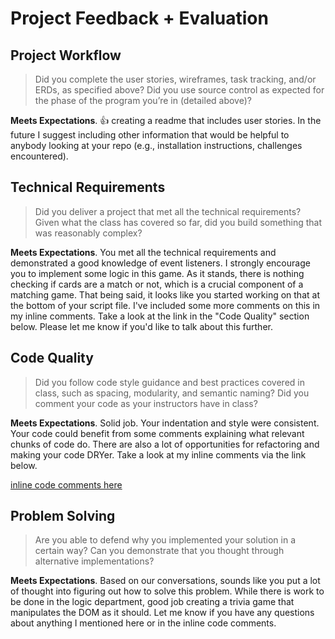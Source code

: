 # Project Feedback + Evaluation

## Project Workflow

>Did you complete the user stories, wireframes, task tracking, and/or ERDs, as specified above? Did you use source control as expected for the phase of the program you’re in (detailed above)?

**Meets Expectations**. :+1: creating a readme that includes user stories. In the future I suggest including other information that would be helpful to anybody looking at your repo (e.g., installation instructions, challenges encountered).

## Technical Requirements

>Did you deliver a project that met all the technical requirements? Given what the class has covered so far, did you build something that was reasonably complex?

**Meets Expectations**. You met all the technical requirements and demonstrated a good knowledge of event listeners. I strongly encourage you to implement some logic in this game. As it stands, there is nothing checking if cards are a match or not, which is a crucial component of a matching game. That being said, it looks like you started working on that at the bottom of your script file. I've included some more comments on this in my inline comments. Take a look at the link in the "Code Quality" section below. Please let me know if you'd like to talk about this further.

## Code Quality

>Did you follow code style guidance and best practices covered in class, such as spacing, modularity, and semantic naming? Did you comment your code as your instructors have in class?

**Meets Expectations**. Solid job. Your indentation and style were consistent. Your code could benefit from some comments explaining what relevant chunks of code do. There are also a lot of opportunities for refactoring and making your code DRYer. Take a look at my inline comments via the link below.

[inline code comments here](https://github.com/KoryJCampbell/project1/pull/1/files)

## Problem Solving

>Are you able to defend why you implemented your solution in a certain way? Can you demonstrate that you thought through alternative implementations?

**Meets Expectations**. Based on our conversations, sounds like you put a lot of thought into figuring out how to solve this problem. While there is work to be done in the logic department, good job creating a trivia game that manipulates the DOM as it should. Let me know if you have any questions about anything I mentioned here or in the inline code comments.
